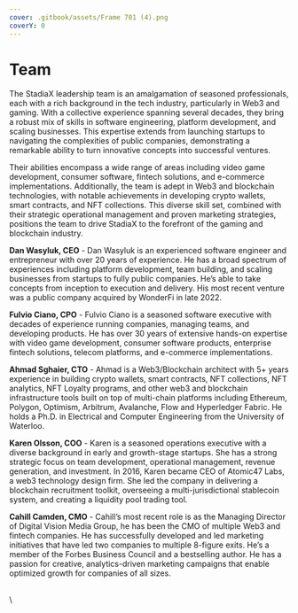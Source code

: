 ```yaml
---
cover: .gitbook/assets/Frame 701 (4).png
coverY: 0
---
```


# Team

The StadiaX leadership team is an amalgamation of seasoned professionals, each with a rich background in the tech industry, particularly in Web3 and gaming. With a collective experience spanning several decades, they bring a robust mix of skills in software engineering, platform development, and scaling businesses. This expertise extends from launching startups to navigating the complexities of public companies, demonstrating a remarkable ability to turn innovative concepts into successful ventures.

Their abilities encompass a wide range of areas including video game development, consumer software, fintech solutions, and e-commerce implementations. Additionally, the team is adept in Web3 and blockchain technologies, with notable achievements in developing crypto wallets, smart contracts, and NFT collections. This diverse skill set, combined with their strategic operational management and proven marketing strategies, positions the team to drive StadiaX to the forefront of the gaming and blockchain industry.

**Dan Wasyluk, CEO** - Dan Wasyluk is an experienced software engineer and entrepreneur with over 20 years of experience. He has a broad spectrum of experiences including platform development, team building, and scaling businesses from startups to fully public companies. He’s able to take concepts from inception to execution and delivery. His most recent venture was a public company acquired by WonderFi in late 2022.

**Fulvio Ciano, CPO** - Fulvio Ciano is a seasoned software executive with decades of experience running companies, managing teams, and developing products. He has over 30 years of extensive hands-on expertise with video game development, consumer software products, enterprise fintech solutions, telecom platforms, and e-commerce implementations.&#x20;

**Ahmad Sghaier, CTO** - Ahmad is a Web3/Blockchain architect with 5+ years experience in building crypto wallets, smart contracts, NFT collections, NFT analytics, NFT Loyalty programs, and other web3 and blockchain infrastructure tools built on top of multi-chain platforms including Ethereum, Polygon, Optimism, Arbitrum, Avalanche, Flow and Hyperledger Fabric. He holds a Ph.D. in Electrical and Computer Engineering from the University of Waterloo.

**Karen Olsson, COO** - Karen is a seasoned operations executive with a diverse background in early and growth-stage startups. She has a strong strategic focus on team development, operational management, revenue generation, and investment. In 2016, Karen became CEO of Atomic47 Labs, a web3 technology design firm. She led the company in delivering a  blockchain recruitment toolkit, overseeing a multi-jurisdictional stablecoin system, and creating a liquidity pool trading tool.

**Cahill Camden, CMO** - Cahill’s most recent role is as the Managing Director of Digital Vision Media Group, he has been the CMO of multiple Web3 and fintech companies. He has successfully developed and led marketing initiatives that have led two companies to multiple 8-figure exits. He’s a member of the Forbes Business Council and a bestselling author. He has a passion for creative, analytics-driven marketing campaigns that enable optimized growth for companies of all sizes.

\
\
